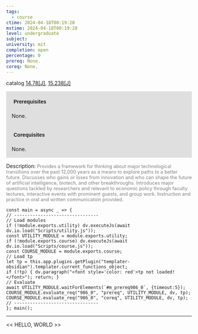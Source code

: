 ```yaml
---
tags:
  - course
ctime: 2024-04-18T00:19:28
mstime: 2024-04-18T00:19:28
level: undergraduate
subject: 
university: mit
completion: open
percentage: 0
prereq: None.
coreq: None.
---
```


catalog [14.78[J]](http://student.mit.edu/catalog/m14b.html#14.78), [15.238[J]](http://student.mit.edu/catalog/m15a.html#15.238)

<span style="display: block; padding: 15px; background-color: rgb(100, 100, 100, 0.2);"><font id="m_prereq986_0" style="display: block; font-family: Arial, sans-serif; font-weight: bold; padding: 5px">Prerequisites</font><br><span id="prereq986_0">None.</span></span>
<span style="display: block; padding: 15px; background-color: rgb(100, 100, 100, 0.2);"><font id="m_coreq986_0" style="display: block; font-family: Arial, sans-serif; font-weight: bold; padding: 5px">Corequisites</font><br><span id="coreq986_0">None.</span></span>

<font style="">Description:</font>
<font style="color: grey; font-size: 0.8rem;">Provides a framework for thinking about major technological transitions over the past 12,000 years as a means to explore paths to a better future. Discusses who gains or loses from innovation and who can shape the future of artificial intelligence, biotech, and other breakthroughs. Introduces major questions tackled by researchers and relevant to economic policy through faculty lectures, interactive events with prominent guests, and group work. Instruction and practice in oral and written communication provided.</font>

```dataviewjs
const main = async _ => {
// --------------------------------
// Load modules
if (!module.exports.utility) dv.executeJs(await dv.io.load("Scripts/utility.js"));
const UTILITY_MODULE = module.exports.utility;
if (!module.exports.course) dv.executeJs(await dv.io.load("Scripts/course.js"));
const COURSE_MODULE = module.exports.course;
// Load tp
let tp = this.app.plugins.getPlugin("templater-obsidian").templater.current_functions_object;
if (!tp) { dv.paragraph("<font style='color: red'>tp not loaded!</font>"); return; }
// Evaluate
await UTILITY_MODULE.waitForElements(`#m_prereq986_0`, {timeout:5});
COURSE_MODULE.evaluate_req("986_0", "prereq", UTILITY_MODULE, dv, tp);
COURSE_MODULE.evaluate_req("986_0", "coreq", UTILITY_MODULE, dv, tp);
// --------------------------------
}; main();
```

---

<< HELLO, WORLD >>
